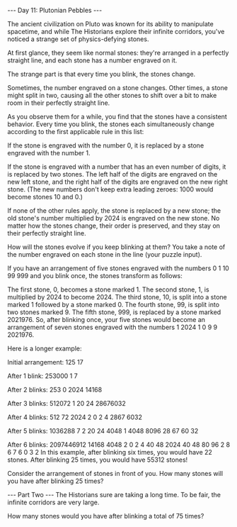 --- Day 11: Plutonian Pebbles --- 

The ancient civilization on Pluto was known for its ability
to manipulate spacetime, and while The Historians explore
their infinite corridors, you've noticed a strange set of
physics-defying stones.

At first glance, they seem like normal stones: they're
arranged in a perfectly straight line, and each stone has a
number engraved on it.

The strange part is that every time you blink, the stones
change.

Sometimes, the number engraved on a stone changes. Other
times, a stone might split in two, causing all the other
stones to shift over a bit to make room in their perfectly
straight line.

As you observe them for a while, you find that the stones
have a consistent behavior. Every time you blink, the stones
each simultaneously change according to the first applicable
rule in this list:

If the stone is engraved with the number 0, it is replaced
by a stone engraved with the number 1. 

If the stone is engraved with a number that has an even
number of digits, it is replaced by two stones. The left
half of the digits are engraved on the new left stone, and
the right half of the digits are engraved on the new right
stone. (The new numbers don't keep extra leading zeroes:
1000 would become stones 10 and 0.) 

If none of the other rules apply, the stone is replaced by a
new stone; the old stone's number multiplied by 2024 is
engraved on the new stone. No matter how the stones change,
their order is preserved, and they stay on their perfectly
straight line.

How will the stones evolve if you keep blinking at them? You
take a note of the number engraved on each stone in the line
(your puzzle input).

If you have an arrangement of five stones engraved with the
numbers 0 1 10 99 999 and you blink once, the stones
transform as follows:

The first stone, 0, becomes a stone marked 1. The second
stone, 1, is multiplied by 2024 to become 2024. The third
stone, 10, is split into a stone marked 1 followed by a
stone marked 0. The fourth stone, 99, is split into two
stones marked 9. The fifth stone, 999, is replaced by a
stone marked 2021976. So, after blinking once, your five
stones would become an arrangement of seven stones engraved
with the numbers 1 2024 1 0 9 9 2021976.

Here is a longer example:

Initial arrangement: 125 17

After 1 blink: 253000 1 7

After 2 blinks: 253 0 2024 14168

After 3 blinks: 512072 1 20 24 28676032

After 4 blinks: 512 72 2024 2 0 2 4 2867 6032

After 5 blinks: 1036288 7 2 20 24 4048 1 4048 8096 28 67 60
32

After 6 blinks: 2097446912 14168 4048 2 0 2 4 40 48 2024 40
48 80 96 2 8 6 7 6 0 3 2 In this example, after blinking six
times, you would have 22 stones. After blinking 25 times,
you would have 55312 stones!

Consider the arrangement of stones in front of you. How many
stones will you have after blinking 25 times?

--- Part Two ---
The Historians sure are taking a long time. To be fair, the infinite corridors are very large.

How many stones would you have after blinking a total of 75 times?


